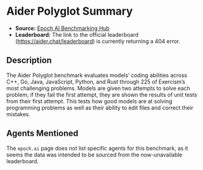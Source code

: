 # Aider Polyglot Summary

- **Source:** [Epoch AI Benchmarking Hub](https://epoch.ai/benchmarks)
- **Leaderboard:** The link to the official leaderboard (https://aider.chat/leaderboard) is currently returning a 404 error.

## Description

The Aider Polyglot benchmark evaluates models’ coding abilities across C++, Go, Java, JavaScript, Python, and Rust through 225 of Exercism’s most challenging problems. Models are given two attempts to solve each problem; if they fail the first attempt, they are shown the results of unit tests from their first attempt. This tests how good models are at solving programming problems as well as their ability to edit files and correct their mistakes.

## Agents Mentioned

The `epoch.ai` page does not list specific agents for this benchmark, as it seems the data was intended to be sourced from the now-unavailable leaderboard.
